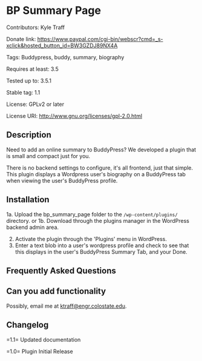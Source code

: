 BP Summary Page
===============
Contributors: Kyle Traff

Donate link: https://www.paypal.com/cgi-bin/webscr?cmd=_s-xclick&hosted_button_id=BW3GZDJ89NX4A

Tags: Buddypress, buddy, summary, biography

Requires at least: 3.5

Tested up to: 3.5.1

Stable tag: 1.1

License: GPLv2 or later

License URI: http://www.gnu.org/licenses/gpl-2.0.html

Description
-----------

Need to add an online summary to BuddyPress? We developed a plugin that is small and compact just for you.

There is no backend settings to configure, it's all frontend, just that simple.  This plugin displays a 
Wordpress user's biography on a BuddyPress tab when viewing the user's BuddyPress profile.



Installation
------------
1a. Upload the bp_summary_page folder to the `/wp-content/plugins/` directory.
or
1b. Download through the plugins manager in the WordPress backend admin area. 

2. Activate the plugin through the 'Plugins' menu in WordPress.
3. Enter a text blob into a user's wordpress profile and check to see that this displays in the user's 
   BuddyPress Summary Tab, and your Done.



Frequently Asked Questions
--------------------------

Can you add functionality
-------------------------

Possibly, email me at <a href="mailto:ktraff@engr.colostate.edu">ktraff@engr.colostate.edu</a>.

Changelog
---------

=1.1=
Updated documentation

=1.0=
Plugin Initial Release
